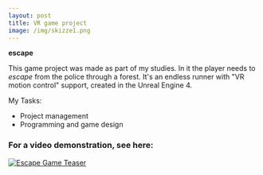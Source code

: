 ```yaml
---
layout: post
title: VR game project
image: /img/skizze1.png
---
```


**escape**

This game project was made as part of my studies. In it the player needs to *escape* from the police through a forest. It's an endless runner with "VR motion control" support, created in the Unreal Engine 4.

My Tasks:
* Project management
* Programming and game design

### For a video demonstration, see here:
[![Escape Game Teaser](http://i.imgur.com/7s99quF.png)](https://vimeo.com/209393676 "Escape Game Teaser - Click to Watch!")
